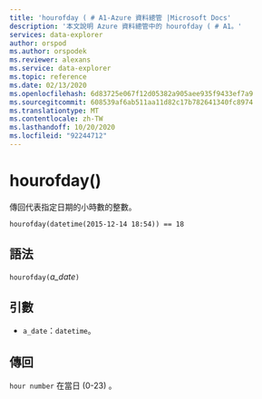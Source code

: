 ```yaml
---
title: 'hourofday ( # A1-Azure 資料總管 |Microsoft Docs'
description: '本文說明 Azure 資料總管中的 hourofday ( # A1。'
services: data-explorer
author: orspod
ms.author: orspodek
ms.reviewer: alexans
ms.service: data-explorer
ms.topic: reference
ms.date: 02/13/2020
ms.openlocfilehash: 6d83725e067f12d05382a905aee935f9433ef7a9
ms.sourcegitcommit: 608539af6ab511aa11d82c17b782641340fc8974
ms.translationtype: MT
ms.contentlocale: zh-TW
ms.lasthandoff: 10/20/2020
ms.locfileid: "92244712"
---
```

# <a name="hourofday"></a>hourofday()

傳回代表指定日期的小時數的整數。

```kusto
hourofday(datetime(2015-12-14 18:54)) == 18
```

## <a name="syntax"></a>語法

`hourofday(`*a_date*`)`

## <a name="arguments"></a>引數

* `a_date`：`datetime`。

## <a name="returns"></a>傳回

`hour number` 在當日 (0-23) 。